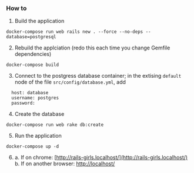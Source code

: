 ### How to

1. Build the application

```
docker-compose run web rails new . --force --no-deps --database=postgresql
```

2. Rebuild the applciation (redo this each time you change Gemfile dependencies)

```
docker-compose build
```

3. Connect to the postgress database container; in the extising ```default``` node of the file ```src/config/database.yml```, add

```
  host: database
  username: postgres
  password:
```

4. Create the database

```
docker-compose run web rake db:create
```

5. Run the application

```
docker-compose up -d
```

6. a. If on chrome: [http://rails-girls.localhost/](http://rails-girls.localhost/)
   b. If on another browser: [http://localhost/](http://localhost/)
